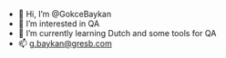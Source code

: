 - 👋 Hi, I’m @GokceBaykan
- 👀 I’m interested in QA
- 🌱 I’m currently learning Dutch and some tools for QA
- 📫 g.baykan@gresb.com

<!---
GokceBaykan/GokceBaykan is a ✨ special ✨ repository because its `README.md` (this file) appears on your GitHub profile.
You can click the Preview link to take a look at your changes.
--->
